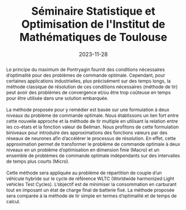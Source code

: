 ---
title: Séminaire Statistique et Optimisation de l'Institut de Mathématiques de Toulouse

event: Séminaire Statistique et Optimisation de l'Institut de Mathématiques de Toulouse
event_url: https://indico.math.cnrs.fr/category/474/

location: Toulouse, France

summary: Bi-level optimal control method and its application to the hybrid electric vehicle torque split and gear shift problem
abstract: 'Le principe du maximum de Pontryagin fournit des conditions nécessaires d’optimalité pour des problèmes de commande optimale. Cependant, pour certaines applications industrielles, plus précisément sur des temps longs, la méthode classique de résolution de ces conditions nécessaires (méthode de tir) peut avoir des problèmes de convergence et/ou être trop coûteuse en temps pour être utilisée dans une solution embarquée. \

\

La méthode proposée pour y remédier est basée sur une formulation à deux niveaux du problème de commande optimale. Nous établissons un lien fort entre cette nouvelle approche et la méthode de tir multiple en utilisant la relation entre les co-états et la fonction valeur de Bellman. Nous profitons de cette formulation biniveaux pour introduire des approximations des fonctions valeurs par des réseaux de neurones afin d’accélérer le processus de résolution. En effet, cette approximation permet de transformer le problème de commande optimale à deux niveaux en un problème d’optimisation en dimension finie (Macro) et un ensemble de problèmes de commande optimale indépendants sur des intervalles de temps plus courts (Micro). \

\

Cette méthode sera appliquée au problème de répartition de couple d’un véhicule hybride sur le cycle de référence WLTC (Worldwide harmonized Light vehicles Test Cycles). L’objectif est de minimiser la consommation en carburant tout en imposant un état de charge final de batterie fixé. La méthode proposée sera comparée à la méthode de tir simple en termes d’optimalité et de temps de calcul.'

# Talk start and end times.
#   End time can optionally be hidden by prefixing the line with `#`.
date: '2023-11-28'
date_end: #
all_day: true

# Schedule page publish date (NOT talk date).
publishDate: '2024-04-08'

authors: 
- Olivier Cots
- Rémy Dutto
- Olivier Flebus
- Sophie Jan
- Serge Laporte
- Mariano Sans


tags:
- Optimal control
- Bilevel optimal control
- Neural network
- Indirect shooting

# Is this a featured talk? (true/false)
featured: false
url_code: ''
url_pdf: uploads/2023_Seminaire_SO.pdf
url_slides: ''
url_video: ''
---